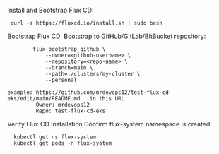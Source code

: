 Install and Bootstrap Flux CD:

     curl -s https://fluxcd.io/install.sh | sudo bash

Bootstrap Flux CD:
    Bootstrap to GitHub/GitLab/BitBucket repository:

            flux bootstrap github \
                --owner=<github-username> \
                --repository=<repo-name> \
                --branch=main \
                --path=./clusters/my-cluster \
                --personal

    example: https://github.com/mrdevops12/test-flux-cd-eks/edit/main/README.md   in this URL 
             Owner: mrdevops12
             Repo: test-flux-cd-eks


Verify Flux CD Installation
    Confirm flux-system namespace is created:

      kubectl get ns flux-system
      kubectl get pods -n flux-system


      






      


   
